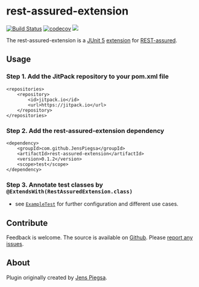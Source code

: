 # rest-assured-extension

[![Build Status](https://travis-ci.org/JensPiegsa/rest-assured-extension.svg?branch=master)](https://travis-ci.org/JensPiegsa/rest-assured-extension)
[![codecov](https://codecov.io/gh/JensPiegsa/rest-assured-extension/branch/master/graph/badge.svg)](https://codecov.io/gh/JensPiegsa/rest-assured-extension)
[![](https://jitpack.io/v/JensPiegsa/rest-assured-extension.svg)](https://jitpack.io/#JensPiegsa/rest-assured-extension)

The rest-assured-extension is a [JUnit 5](https://junit.org/junit5/) [extension](https://junit.org/junit5/docs/current/user-guide/#extensions) for [REST-assured](http://rest-assured.io/).


## Usage

### Step 1. Add the JitPack repository to your **pom.xml** file

    <repositories>
        <repository>
            <id>jitpack.io</id>
            <url>https://jitpack.io</url>
        </repository>
    </repositories>


### Step 2. Add the rest-assured-extension dependency

    <dependency>
        <groupId>com.github.JensPiegsa</groupId>
        <artifactId>rest-assured-extension</artifactId>
        <version>0.1.2</version>
        <scope>test</scope>
    </dependency>

### Step 3. Annotate test classes by `@ExtendsWith(RestAssuredExtension.class)`

* see [`ExampleTest`](https://github.com/JensPiegsa/rest-assured-extension/blob/master/src/test/java/com/github/jenspiegsa/restassuredextension/ExampleTest.java) for further configuration and different use cases.

## Contribute

Feedback is welcome. The source is available on [Github](https://github.com/JensPiegsa/rest-assured-extension/). Please [report any issues](https://github.com/JensPiegsa/rest-assured-extension/issues).

## About

Plugin originally created by [Jens Piegsa](https://github.com/JensPiegsa).
